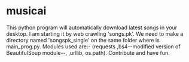# musicai
This python program will automatically download latest songs in your desktop.
I am starting it by web crawling 'songs.pk'.
We need to make a directory named 'songspk_single' on the same folder where is main_prog.py.
Modules used are:-
(requests
,bs4--modified version of BeautifulSoup module--,
,urllib,
os.path).
Contribute and have fun.  
